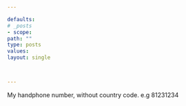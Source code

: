 ```yaml
---

defaults:
# _posts
- scope:
path: ""
type: posts
values:
layout: single



---
```


My handphone number, without country code. e.g 81231234






